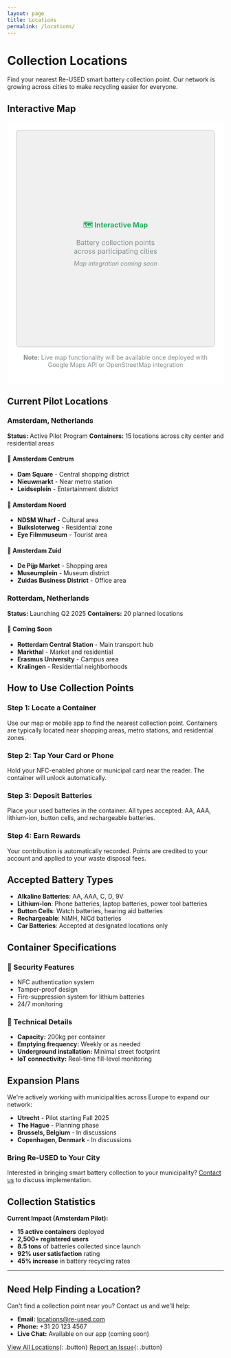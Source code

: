 ```yaml
---
layout: page
title: Locations
permalink: /locations/
---
```


# Collection Locations

Find your nearest Re-USED smart battery collection point. Our network is growing across cities to make recycling easier for everyone.

## Interactive Map

<div class="feature-box" style="background: white; padding: 20px;">
<div id="map-container" style="background: #f0f0f0; border: 2px solid #ddd; border-radius: 8px; min-height: 500px; position: relative; overflow: hidden;">
  <div style="position: absolute; top: 50%; left: 50%; transform: translate(-50%, -50%); text-align: center; color: #7f8c8d;">
    <h3 style="color: #27ae60; margin-bottom: 15px;">🗺️ Interactive Map</h3>
    <p style="margin: 0; font-size: 16px;">Battery collection points across participating cities</p>
    <p style="margin: 10px 0 0 0; font-size: 14px; font-style: italic;">Map integration coming soon</p>
  </div>
</div>
<p style="margin-top: 15px; font-size: 14px; color: #7f8c8d; text-align: center;">
  <strong>Note:</strong> Live map functionality will be available once deployed with Google Maps API or OpenStreetMap integration
</p>
</div>

## Current Pilot Locations

### Amsterdam, Netherlands
**Status:** Active Pilot Program
**Containers:** 15 locations across city center and residential areas

<div class="feature-box">
<h4>📍 Amsterdam Centrum</h4>
<ul>
  <li><strong>Dam Square</strong> - Central shopping district</li>
  <li><strong>Nieuwmarkt</strong> - Near metro station</li>
  <li><strong>Leidseplein</strong> - Entertainment district</li>
</ul>
</div>

<div class="feature-box">
<h4>📍 Amsterdam Noord</h4>
<ul>
  <li><strong>NDSM Wharf</strong> - Cultural area</li>
  <li><strong>Buiksloterweg</strong> - Residential zone</li>
  <li><strong>Eye Filmmuseum</strong> - Tourist area</li>
</ul>
</div>

<div class="feature-box">
<h4>📍 Amsterdam Zuid</h4>
<ul>
  <li><strong>De Pijp Market</strong> - Shopping area</li>
  <li><strong>Museumplein</strong> - Museum district</li>
  <li><strong>Zuidas Business District</strong> - Office area</li>
</ul>
</div>

### Rotterdam, Netherlands
**Status:** Launching Q2 2025
**Containers:** 20 planned locations

<div class="feature-box">
<h4>📍 Coming Soon</h4>
<ul>
  <li><strong>Rotterdam Central Station</strong> - Main transport hub</li>
  <li><strong>Markthal</strong> - Market and residential</li>
  <li><strong>Erasmus University</strong> - Campus area</li>
  <li><strong>Kralingen</strong> - Residential neighborhoods</li>
</ul>
</div>

## How to Use Collection Points

<div class="feature-box">
<h3>Step 1: Locate a Container</h3>
<p>Use our map or mobile app to find the nearest collection point. Containers are typically located near shopping areas, metro stations, and residential zones.</p>
</div>

<div class="feature-box">
<h3>Step 2: Tap Your Card or Phone</h3>
<p>Hold your NFC-enabled phone or municipal card near the reader. The container will unlock automatically.</p>
</div>

<div class="feature-box">
<h3>Step 3: Deposit Batteries</h3>
<p>Place your used batteries in the container. All types accepted: AA, AAA, lithium-ion, button cells, and rechargeable batteries.</p>
</div>

<div class="feature-box">
<h3>Step 4: Earn Rewards</h3>
<p>Your contribution is automatically recorded. Points are credited to your account and applied to your waste disposal fees.</p>
</div>

## Accepted Battery Types

- **Alkaline Batteries**: AA, AAA, C, D, 9V
- **Lithium-Ion**: Phone batteries, laptop batteries, power tool batteries
- **Button Cells**: Watch batteries, hearing aid batteries
- **Rechargeable**: NiMH, NiCd batteries
- **Car Batteries**: Accepted at designated locations only

## Container Specifications

<div class="feature-box">
<h3>🔐 Security Features</h3>
<ul>
  <li>NFC authentication system</li>
  <li>Tamper-proof design</li>
  <li>Fire-suppression system for lithium batteries</li>
  <li>24/7 monitoring</li>
</ul>
</div>

<div class="feature-box">
<h3>📏 Technical Details</h3>
<ul>
  <li><strong>Capacity:</strong> 200kg per container</li>
  <li><strong>Emptying frequency:</strong> Weekly or as needed</li>
  <li><strong>Underground installation:</strong> Minimal street footprint</li>
  <li><strong>IoT connectivity:</strong> Real-time fill-level monitoring</li>
</ul>
</div>

## Expansion Plans

We're actively working with municipalities across Europe to expand our network:

- **Utrecht** - Pilot starting Fall 2025
- **The Hague** - Planning phase
- **Brussels, Belgium** - In discussions
- **Copenhagen, Denmark** - In discussions

### Bring Re-USED to Your City

Interested in bringing smart battery collection to your municipality? [Contact us](/Re-USED/contact/) to discuss implementation.

## Collection Statistics

**Current Impact (Amsterdam Pilot):**
- **15 active containers** deployed
- **2,500+ registered users**
- **8.5 tons** of batteries collected since launch
- **92% user satisfaction** rating
- **45% increase** in battery recycling rates

---

## Need Help Finding a Location?

Can't find a collection point near you? Contact us and we'll help:
- **Email:** locations@re-used.com
- **Phone:** +31 20 123 4567
- **Live Chat:** Available on our app (coming soon)

[View All Locations](#){: .button} [Report an Issue](#){: .button}
